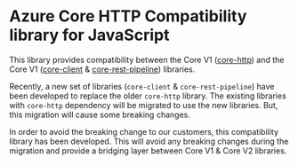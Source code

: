 # Azure Core HTTP Compatibility library for JavaScript

This library provides compatibility between the Core V1 ([core-http](https://www.npmjs.com/package/@azure/core-http)) and the Core V1 ([core-client](https://www.npmjs.com/package/@azure/core-client) & [core-rest-pipeline](https://www.npmjs.com/package/@azure/core-rest-pipeline)) libraries.

Recently, a new set of libraries (`core-client` & `core-rest-pipeline`) have been developed to replace the older `core-http` library. The existing libraries with `core-http` dependency will be migrated to use the new libraries. But, this migration will cause some breaking changes.

In order to avoid the breaking change to our customers, this compatibility library has been developed. This will avoid any breaking changes during the migration and provide a bridging layer between Core V1 & Core V2 libraries.
